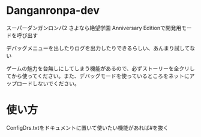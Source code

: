 # Danganronpa-dev
スーパーダンガンロンパ2 さよなら絶望学園 Anniversary Editionで開発用モードを呼び出す
 
デバッグメニューを出したりログを出力したりできるらしい、あんまり試してない
 
ゲームの魅力を台無しにしてしまう機能があるので、必ずストーリーを全クリしてから使ってください。また、デバッグモードを使っているところをネットにアップロードしないでください。

# 使い方
ConfigDrs.txtをドキュメントに置いて使いたい機能があれば#を抜く
